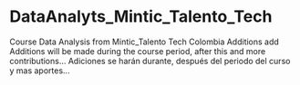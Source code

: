 # DataAnalyts_Mintic_Talento_Tech
Course Data Analysis from Mintic_Talento Tech Colombia
Additions add Additions will be made during the course period, after this and more contributions...
Adiciones se harán durante, después del periodo del curso y mas aportes...
